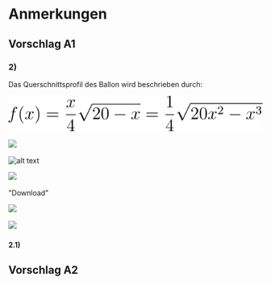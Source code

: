 # Anmerkungen
## Vorschlag A1

### **2)**

Das Querschnittsprofil des Ballon wird beschrieben durch:

![](https://raw.githubusercontent.com/fabianehlert/MatheLK-Abituraufgaben/master/2011/Analysis/res/2011_a1_task2_001.png)

<img src="http://latex.codecogs.com/svg.latex?f(x)=\frac{x}{4}\sqrt{20-x}=\frac{1}{4}\sqrt{20x^2-x^3}" border="0"/>

![alt text][logo]

[logo]: http://latex.codecogs.com/png.latex?f(x)=\frac{x}{4}\sqrt{20-x}=\frac{1}{4}\sqrt{20x^2-x^3} "Logo Title Text 2"

![](http://rogercortesi.com/eqn/tempimagedir/eqn2997.png)

"Download"

![](http://latex.codecogs.com/gif.?%5Cfrac%7B1+sin%28x%5E2%29%7D%7Bx%5E2%7D)

![](http://latex.codecogs.com/svg.?%5Cfrac%7B1+cos%28x%5E2%29%7D%7Bx%5E2%7D)

#### **2.1)**

## Vorschlag A2

